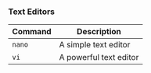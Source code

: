 ### Text Editors
| Command | Description |
| ------- | ----------- |
| `nano` | A simple text editor |
| `vi` | A powerful text editor |
